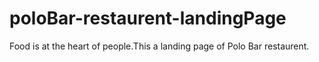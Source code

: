 # poloBar-restaurent-landingPage
Food is at the heart of people.This a landing page of Polo Bar restaurent.
